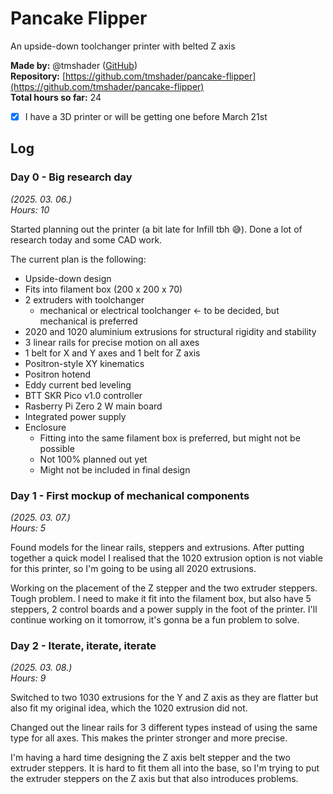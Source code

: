 # Pancake Flipper
An upside-down toolchanger printer with belted Z axis

**Made by:** @tmshader ([GitHub](https://github.com/tmshader)) <br>
**Repository:** [https://github.com/tmshader/pancake-flipper](https://github.com/tmshader/pancake-flipper) <br>
**Total hours so far:** 24

- [x] I have a 3D printer or will be getting one before March 21st

## Log

### Day 0 -  Big research day
*(2025. 03. 06.)* <br>
*Hours: 10*

Started planning out the printer (a bit late for Infill tbh 😅). Done a lot of
research today and some CAD work.

The current plan is the following:
- Upside-down design
- Fits into filament box (200 x 200 x 70)
- 2 extruders with toolchanger
  - mechanical or electrical toolchanger <- to be decided, but mechanical is
    preferred
- 2020 and 1020 aluminium extrusions for structural rigidity and stability
- 3 linear rails for precise motion on all axes
- 1 belt for X and Y axes and 1 belt for Z axis
- Positron-style XY kinematics
- Positron hotend
- Eddy current bed leveling
- BTT SKR Pico v1.0 controller
- Rasberry Pi Zero 2 W main board
- Integrated power supply
- Enclosure
  - Fitting into the same filament box is preferred, but might not be possible
  - Not 100% planned out yet
  - Might not be included in final design

### Day 1 - First mockup of mechanical components
*(2025. 03. 07.)* <br>
*Hours: 5*

Found models for the linear rails, steppers and extrusions. After putting
together a quick model I realised that the 1020 extrusion option is not viable
for this printer, so I'm going to be using all 2020 extrusions.

Working on the placement of the Z stepper and the two extruder steppers. Tough
problem. I need to make it fit into the filament box, but also have 5 steppers,
2 control boards and a power supply in the foot of the printer. I'll continue
working on it tomorrow, it's gonna be a fun problem to solve.

### Day 2 - Iterate, iterate, iterate
*(2025. 03. 08.)* <br>
*Hours: 9*

Switched to two 1030 extrusions for the Y and Z axis as they are flatter but
also fit my original idea, which the 1020 extrusion did not.

Changed out the linear rails for 3 different types instead of using the same
type for all axes. This makes the printer stronger and more precise.

I'm having a hard time designing the Z axis belt stepper and the two extruder
steppers. It is hard to fit them all into the base, so I'm trying to put the
extruder steppers on the Z axis but that also introduces problems.
